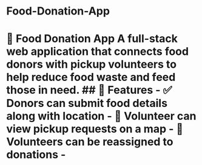 # Food-Donation-App
# 🍱 Food Donation App  A full-stack web application that connects **food donors** with **pickup volunteers** to help reduce food waste and feed those in need.  ## 🚀 Features  - ✅ Donors can submit food details along with location - 📍 Volunteer can view pickup requests on a map - 🔁 Volunteers can be reassigned to donations -
